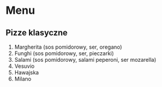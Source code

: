 # Menu

## Pizze klasyczne

1. Margherita (sos pomidorowy, ser, oregano)
2. Funghi (sos pomidorowy, ser, pieczarki)
3. Salami (sos pomidorowy, salami peperoni, ser mozarella)
4. Vesuvio
5. Hawajska
6. Milano
